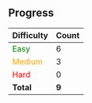 ## Progress

| Difficulty | Count |
| ---------- | ----- |
| <span style="color:green">Easy</span>       | 6 |
| <span style="color:orange">Medium</span>     | 3 |
| <span style="color:red">Hard</span>       | 0 |
| **Total**  | **9** |
